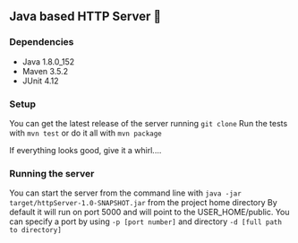 ## Java based HTTP Server :rocket:

### Dependencies
* Java 1.8.0_152
* Maven 3.5.2
* JUnit 4.12

### Setup
You can get the latest release of the server running ```git clone```
Run the tests with ```mvn test``` or do it all with ```mvn package```

If everything looks good, give it a whirl....

### Running the server
You can start the server from the command line with ```java -jar target/httpServer-1.0-SNAPSHOT.jar``` from the project home directory
By default it will run on port 5000 and will point to the USER_HOME/public. You can specify a port by using ```-p [port number]``` and directory ```-d [full path to directory]```
